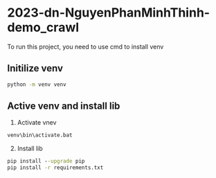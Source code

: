 # 2023-dn-NguyenPhanMinhThinh-demo_crawl
To run this project, you need to use cmd to install venv
## Initilize venv 
```cmd
python -m venv venv
```
## Active venv and install lib
1. Activate vnev
```cmd
venv\bin\activate.bat
```
2. Install lib
```cmd
pip install --upgrade pip
pip install -r requirements.txt
```
